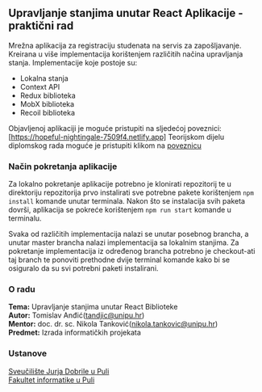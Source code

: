 ## Upravljanje stanjima unutar React Aplikacije - praktični rad

Mrežna aplikacija za registraciju studenata na servis za zapošljavanje. Kreirana u više implementacija korištenjem različitih načina upravljanja stanja. Implementacije koje postoje su:

- Lokalna stanja
- Context API
- Redux biblioteka
- MobX biblioteka
- Recoil biblioteka

Objavljenoj aplikaciji je moguće pristupiti na sljedećoj poveznici:[https://hopeful-nightingale-7509f4.netlify.app]
Teorijskom dijelu diplomskog rada moguće je pristupiti klikom na [poveznicu](diplomski.pdf)

### Način pokretanja aplikacije

Za lokalno pokretanje aplikacije potrebno je klonirati repozitorij te u direktoriju repozitorija prvo instalirati sve potrebne pakete korištenjem `npm install` komande unutar terminala. Nakon što se instalacija svih paketa dovrši, aplikacija se pokreće korištenjem `npm run start` komande u terminalu.

Svaka od različitih implementacija nalazi se unutar posebnog brancha, a unutar master brancha nalazi implementacija sa lokalnim stanjima. Za pokretanje implementacija iz određenog brancha potrebno je checkout-ati taj branch te ponoviti prethodne dvije terminal komande kako bi se osiguralo da su svi potrebni paketi instalirani.

### O radu

**Tema:** Upravljanje stanjima unutar React Biblioteke <br>
**Autor:** Tomislav Anđić(tandjic@unipu.hr) <br>
**Mentor:** doc. dr. sc. Nikola Tanković(nikola.tankovic@unipu.hr) <br>
**Predmet:** Izrada informatičkih projekata <br>

### Ustanove

[Sveučilište Jurja Dobrile u Puli](https://www.unipu.hr/) <br>
[Fakultet informatike u Puli](https://fipu.unipu.hr/)
